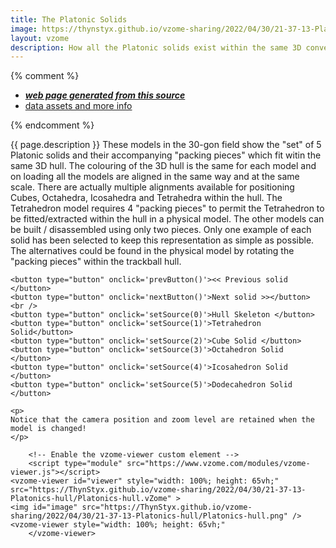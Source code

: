 ```yaml
---
title: The Platonic Solids
image: https://thynstyx.github.io/vzome-sharing/2022/04/30/21-37-13-Platonics-hull/Platonics-hull.png
layout: vzome
description: How all the Platonic solids exist within the same 3D convex hull with all their nodes lying on the same spherical surface.
---
```


{% comment %}
 - [***web page generated from this source***][post]
 - [data assets and more info][github]

[post]: <https://thynstyx.github.io/vzome-sharing/2022/01/25/Keplers-Kosmos-Revisited-Hull-Coloured-14-27-22.html>
[github]: <https://github.com/ThynStyx/vzome-sharing/tree/main/2022/01/25/14-27-22-Keplers-Kosmos-Revisited-Hull-Coloured/>
{% endcomment %}

{{ page.description }}
These models in the 30-gon field show the "set" of 5 Platonic solids and their accompanying "packing pieces" which fit witin the same 3D hull.
The colouring of the 3D hull is the same for each model and on loading all the models are aligned in the same way and at the same scale.
There are actually multiple alignments available for positioning Cubes, Octahedra, Icosahedra and Tetrahedra within the hull.
The Tetrahedron model requires 4 "packing pieces" to permit the Tetrahedron to be fitted/extracted within the hull in a physical model.
The other models can be built / disassembled using only two pieces.
Only one example of each solid has been selected to keep this representation as simple as possible.  The alternatives could be found in the physical model by rotating the "packing pieces" within the trackball hull.

  <script>
  const sources = [
 "https://ThynStyx.github.io/vzome-sharing/2022/04/30/22-59-09-Platonics-skeleton/Platonics-skeleton.vZome",
 "https://ThynStyx.github.io/vzome-sharing/2022/04/30/22-20-21-Platonics-Tetrahedron/Platonics-Tetrahedron.vZome",
 "https://ThynStyx.github.io/vzome-sharing/2022/04/30/22-22-16-Platonics-Cube/Platonics-Cube.vZome", 	  
 "https://ThynStyx.github.io/vzome-sharing/2022/04/30/22-16-13-Platonics-Octahedron/Platonics-Octahedron.vZome",
 "https://ThynStyx.github.io/vzome-sharing/2022/04/30/22-12-48-Platonics-Icosahedron/Platonics-Icosahedron.vZome",
 "https://ThynStyx.github.io/vzome-sharing/2022/04/30/22-09-54-Platonics-Dodecahedron/Platonics-Dodecahedron.vZome"
  ];
  function prevButton() {
	stepSource(-1);
  }

  function nextButton() {
	stepSource(1);
  }

  function stepSource(step) {
	  const src = document.getElementById("viewer").src;
	  for (let i = 0; i < sources.length; i++) {
		if(src == sources[i]) {
			setSource(i + step);
			break;
		}	  
	  }
  };

  function setSource(index) {
	const viewer = document.getElementById("viewer");
	viewer.src = sources[(index + sources.length) % sources.length];
  }
  </script>

	<button type="button" onclick='prevButton()'><< Previous solid </button>
	<button type="button" onclick='nextButton()'>Next solid >></button>
	<br /> 
	<button type="button" onclick='setSource(0)'>Hull Skeleton </button>
	<button type="button" onclick='setSource(1)'>Tetrahedron Solid</button>
	<button type="button" onclick='setSource(2)'>Cube Solid </button>
	<button type="button" onclick='setSource(3)'>Octahedron Solid </button>
	<button type="button" onclick='setSource(4)'>Icosahedron Solid </button>
	<button type="button" onclick='setSource(5)'>Dodecahedron Solid </button>
  
	<p> 
	Notice that the camera position and zoom level are retained when the model is changed!
	</p>
	
        <!-- Enable the vzome-viewer custom element -->	 
        <script type="module" src="https://www.vzome.com/modules/vzome-viewer.js"></script>
	<vzome-viewer id="viewer" style="width: 100%; height: 65vh;" src="https://ThynStyx.github.io/vzome-sharing/2022/04/30/21-37-13-Platonics-hull/Platonics-hull.vZome" >
	<img id="image" src="https://ThynStyx.github.io/vzome-sharing/2022/04/30/21-37-13-Platonics-hull/Platonics-hull.png" />
	<vzome-viewer style="width: 100%; height: 65vh;"
        </vzome-viewer>
